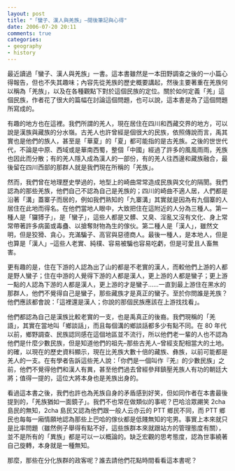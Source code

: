 ```yaml
---
layout: post
title: "「蠻子、漢人與羌族」–閱後筆記與心得"
date: 2006-07-20 20:11
comments: true
categories: 
- geography
- history
---
```

最近讀過「蠻子、漢人與羌族」一書。這本書雖然是一本田野調查之後的一小篇心得報告，但也不失其趣味；內容先從羌族的歷史概要講起，然後主要著重在羌族何以稱為「羌族」，以及在各種觀點下對於這個民族的定位。關於如何定義「羌」這個民族，作者花了很大的篇幅在討論這個問題，也可以說，這本書是為了這個問題所寫成的。

有趣的地方也在這裡。我們所謂的羌人，現在居住在四川和西藏交界的地方，可以說是漢族與藏族的分水嶺。古羌人也許曾經是個很大的民族，依照傳說而言，禹其實也是他們的族人，甚至是「華夏」的「夏」都可能指的是古羌族。之後的世世代代，不論是中原、西域或是華南西蜀，整個「中國」經過了許多的風風雨雨，羌族也因此而分散；有的羌人隱入成為漢人的一部份，有的羌人往西邊和藏族融合，最後留在四川西部的那群人就是我們現在所稱的「羌族」。

然而，我們曾在地理歷史學過的，地型上的崎曲常常造成民族與文化的隔閡。我們認為的那些羌族，他們自己不認為自己是羌族的；四川的崎曲不適人居，人們都是沿著「溝」蓋寨子而居的，例如我們熟知的「九寨溝」其實就是因為有九個寨的人居住在此地而得名。在他們當地人眼中，大致把住在這附近的人分為三種人。第一種人是「玀猼子」，是「蠻子」，這些人都是又髒、又臭、淫亂又沒有文化、身上常常帶著許多病菌或毒蠱、以搶奪財物為生的傢伙。第二種人是「漢人」，雖然文明，但是狡猾、貪心，充滿騙子、高官與惡德商人。最後一種人，是本地人，但是也算是「漢人」–這些人老實、純樸、容易被騙也容易吃虧，但是可愛且人畜無害。

更有趣的是，住在下游的人認為出了山的都是不老實的漢人，而較他們上游的人都是野人蠻子；住在中游的人覺得下游的人都是漢人，更上游的人都是蠻子；更上游一點的人認為下游的人都是漢人，更上游的才是蠻子……一直到最上游住在黑水的那群人，他們不覺得自己是蠻子，那些藏族才是真正的蠻子。至於你問誰是羌族？他們應該都會說：「這裡還是漢人；你說的那個民族應該在上游找找看」。

他們都認為自己是漢族比較老實的一支，也是禹真正的後裔。我們現稱的「羌語」，其實在當地叫「鄉談話」，而且每個溝的鄉談話都多少有點不同。在 80 年代以前，鄉野調查、民族認同感在這個地區並不流行，所以他們老一輩的人也不認為他們是什麼少數民族，但是知道他們的祖先–那些古羌人–曾經支配相當大的土地。的確，以現在的歷史資料顯示，現在比羌族大數十倍的藏族、彝族，以前可能都是羌人的一支。在有學者告訴這些羌人說：「你們是一個叫作『羌』的少數民族」之前，他們不覺得他們和漢人有異，甚至他們過去曾經參拜鎮壓羌族人有功的朝廷大將；值得一提的，這位大將本身也是羌族出身的。

看過這本書之後，我們也許也為羌族自身的矛盾感到好笑，但如同作者在本書最後提到的，「羌族猶如一面鏡子」。我們不也常在做類似的事呢？巴哈洽眾謿笑 2cha 島民的無知，2cha 島民又認為他們跟一般人云亦云的 PTT 鄉民不同，而 PTT 鄉民也每每一廂情願地認為那些上巴哈的傢伙都是低賤無知的宅男。事實上本來就只是比率問題（雖然例子舉得有點不好，這些族群本來就跟站方的管理態度有關），並不是所有的「異族」都是可以一以概論的。缺乏宏觀的思考態度，認為世事繞著自己旋轉，本身就是一種無知。

那麼，那些在分化族群的政客呢？誰去請他們花點時間看看這本書呢？

